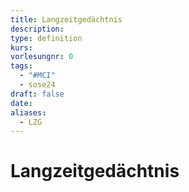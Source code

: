 ```yaml
---
title: Langzeitgedächtnis
description: 
type: definition
kurs: 
vorlesungnr: 0
tags:
  - "#MCI"
  - sose24
draft: false
date: 
aliases:
  - LZG
---
```

# Langzeitgedächtnis
